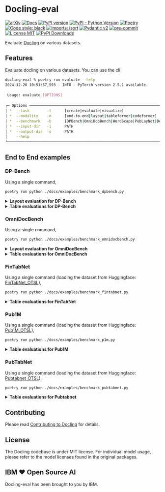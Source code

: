 # Docling-eval


[![arXiv](https://img.shields.io/badge/arXiv-2408.09869-b31b1b.svg)](https://arxiv.org/abs/2408.09869)
[![Docs](https://img.shields.io/badge/docs-live-brightgreen)](https://ds4sd.github.io/docling/)
[![PyPI version](https://img.shields.io/pypi/v/docling)](https://pypi.org/project/docling/)
[![PyPI - Python Version](https://img.shields.io/pypi/pyversions/docling)](https://pypi.org/project/docling/)
[![Poetry](https://img.shields.io/endpoint?url=https://python-poetry.org/badge/v0.json)](https://python-poetry.org/)
[![Code style: black](https://img.shields.io/badge/code%20style-black-000000.svg)](https://github.com/psf/black)
[![Imports: isort](https://img.shields.io/badge/%20imports-isort-%231674b1?style=flat&labelColor=ef8336)](https://pycqa.github.io/isort/)
[![Pydantic v2](https://img.shields.io/endpoint?url=https://raw.githubusercontent.com/pydantic/pydantic/main/docs/badge/v2.json)](https://pydantic.dev)
[![pre-commit](https://img.shields.io/badge/pre--commit-enabled-brightgreen?logo=pre-commit&logoColor=white)](https://github.com/pre-commit/pre-commit)
[![License MIT](https://img.shields.io/github/license/DS4SD/docling)](https://opensource.org/licenses/MIT)
[![PyPI Downloads](https://static.pepy.tech/badge/docling/month)](https://pepy.tech/projects/docling)

Evaluate [Docling](https://github.com/DS4SD/docling) on various datasets.

## Features

Evaluate docling on various datasets. You can use the cli

```sh
docling-eval % poetry run evaluate --help
2024-12-20 10:51:57,593 - INFO - PyTorch version 2.5.1 available.

 Usage: evaluate [OPTIONS]

╭─ Options ───────────────────────────────────────────────────────────────────────────────────────────────────────────────────────────────────────────────────────────────────────────────────────────────────────────────────────────────────╮
│ *  --task        -t      [create|evaluate|visualize]                                                                Evaluation task [default: None] [required]                                                                              │
│ *  --modality    -m      [end-to-end|layout|tableformer|codeformer]                                                 Evaluation modality [default: None] [required]                                                                          │
│ *  --benchmark   -b      [DPBench|OmniDcoBench|WordScape|PubLayNet|DocLayNet|Pub1M|PubTabNet|FinTabNet|WikiTabNet]  Benchmark name [default: None] [required]                                                                               │
│ *  --input-dir   -i      PATH                                                                                       Input directory [default: None] [required]                                                                              │
│ *  --output-dir  -o      PATH                                                                                       Output directory [default: None] [required]                                                                             │
│    --help                                                                                                           Show this message and exit.                                                                                             │
╰─────────────────────────────────────────────────────────────────────────────────────────────────────────────────────────────────────────────────────────────────────────────────────────────────────────────────────────────────────────────╯
```

## End to End examples

### DP-Bench

Using a single command,

```sh
poetry run python ./docs/examples/benchmark_dpbench.py
```

<details>
<summary><b>Layout evaluation for DP-Bench</b></summary>
<br>

👉 Create the dataset,

```sh
poetry run evaluate -t create -m layout -b DPBench -i <location-of-dpbench> -o ./benchmarks/dpbench-layout
```

👉 Evaluate the dataset,

```sh
poetry run evaluate -t evaluate -m layout -b DPBench -i ./benchmarks/dpbench-layout -o ./benchmarks/dpbench-layout
```

| label          |   Class mAP[0.5:0.95] |
|----------------|-----------------------|
| table          |                 89.08 |
| picture        |                 76.1  |
| document_index |                 75.52 |
| text           |                 67.8  |
| caption        |                 45.8  |
| section_header |                 44.26 |
| page_footer    |                 34.42 |
| list_item      |                 29.04 |
| footnote       |                 22.08 |
| page_header    |                 15.11 |
| formula        |                  6.62 |
</details>

<details>
<summary><b>Table evaluations for DP-Bench</b></summary>
<br>

👉 Create the dataset,

```sh
poetry run evaluate -t create -m tableformer -b DPBench -i ./benchmarks/dpbench-original -o ./benchmarks/dpbench-dataset/tableformer
```

👉 Evaluate the dataset,

```sh
poetry run evaluate -t evaluate -m tableformer -b DPBench -i ./benchmarks/dpbench-dataset/tableformer -o ./benchmarks/dpbench-dataset/tableformer
```

👉 Visualise the dataset,

```sh
poetry run evaluate -t visualize -m tableformer -b DPBench -i ./benchmarks/dpbench-dataset/tableformer -o ./benchmarks/dpbench-dataset/tableformer
```

The final result can be visualised as,

![DPBench_TEDS](./docs/evaluations/evaluation_DPBench_tableformer.png)
</details>

### OmniDocBench

Using a single command,

```sh
poetry run python ./docs/examples/benchmark_omnidocbench.py
```

<details>
<summary><b>Layout evaluation for OmniDocBench</b></summary>
<br>

👉 Create the dataset,

```sh
poetry run evaluate -t create -m layout -b OmniDocBench -i ./benchmarks/omnidocbench-original -o ./benchmarks/omnidocbench-dataset/layout
```

👉 Evaluate the dataset,

```sh
poetry run evaluate -t evaluate -m layout -b OmniDocBench -i ./benchmarks/omnidocbench-dataset/layout -o ./benchmarks/omnidocbench-dataset/layout
```

👉 Visualise the dataset,

```sh
poetry run evaluate -t visualize -m tableformer -b OmniDocBench -i ./benchmarks/OmniDocBench-dataset/layout -o ./benchmarks/OmniDocBench-dataset/layout
```

| label          |   Class mAP[0.5:0.95] |
|----------------|-----------------------|
| table          |                 69.32 |
| picture        |                 29.29 |
| text           |                 23.99 |
| page_footer    |                 16.14 |
| section_header |                 13.09 |
| caption        |                 10.74 |
| page_header    |                 10.02 |
| formula        |                  3.83 |
| footnote       |                  2.48 |
</details>

<details>
<summary><b>Table evaluations for OmniDocBench</b></summary>
<br>

👉 Create the dataset,

```sh
poetry run evaluate -t create -m tableformer -b OmniDocBench -i ./benchmarks/omnidocbench-original -o ./benchmarks/omnidocbench-dataset/tableformer
```

👉 Evaluate the dataset,

```sh
poetry run evaluate -t evaluate -m tableformer -b OmniDocBench -i ./benchmarks/omnidocbench-dataset/tableformer -o ./benchmarks/omnidocbench-dataset/tableformer
```

👉 Visualise the dataset,

```sh
poetry run evaluate -t visualize -m tableformer -b OmniDocBench -i ./benchmarks/OmniDocBench-dataset/tableformer -o ./benchmarks/OmniDocBench-dataset/tableformer
```

The final result can be visualised as,

|   x0<=TEDS |   TEDS<=x1 |   prob [%] |   acc [%] |   1-acc [%] |   total |
|------------|------------|------------|-----------|-------------|---------|
|       0    |       0.05 |       0.61 |      0    |      100    |       2 |
|       0.05 |       0.1  |       0    |      0.61 |       99.39 |       0 |
|       0.1  |       0.15 |       0.61 |      0.61 |       99.39 |       2 |
|       0.15 |       0.2  |       0    |      1.21 |       98.79 |       0 |
|       0.2  |       0.25 |       0.3  |      1.21 |       98.79 |       1 |
|       0.25 |       0.3  |       1.21 |      1.52 |       98.48 |       4 |
|       0.3  |       0.35 |       2.12 |      2.73 |       97.27 |       7 |
|       0.35 |       0.4  |       0.91 |      4.85 |       95.15 |       3 |
|       0.4  |       0.45 |       0.91 |      5.76 |       94.24 |       3 |
|       0.45 |       0.5  |       0.91 |      6.67 |       93.33 |       3 |
|       0.5  |       0.55 |       2.12 |      7.58 |       92.42 |       7 |
|       0.55 |       0.6  |       3.03 |      9.7  |       90.3  |      10 |
|       0.6  |       0.65 |       3.33 |     12.73 |       87.27 |      11 |
|       0.65 |       0.7  |       3.94 |     16.06 |       83.94 |      13 |
|       0.7  |       0.75 |       7.27 |     20    |       80    |      24 |
|       0.75 |       0.8  |       6.97 |     27.27 |       72.73 |      23 |
|       0.8  |       0.85 |      13.33 |     34.24 |       65.76 |      44 |
|       0.85 |       0.9  |      13.33 |     47.58 |       52.42 |      44 |
|       0.9  |       0.95 |      22.12 |     60.91 |       39.09 |      73 |
|       0.95 |       1    |      16.97 |     83.03 |       16.97 |      56 |
</details>

### FinTabNet

Using a single command (loading the dataset from Huggingface: [FinTabNet_OTSL](https://huggingface.co/datasets/ds4sd/FinTabNet_OTSL)),

```sh
poetry run python ./docs/examples/benchmark_fintabnet.py
```

<details>
<summary><b>Table evaluations for FinTabNet</b></summary>
<br>

👉 Evaluate the dataset,

```sh
poetry run evaluate -t evaluate -m tableformer -b FinTabNet -i ./benchmarks/fintabnet-dataset/tableformer -o ./benchmarks/fintabnet-dataset/tableformer
```

👉 Visualise the dataset,

```sh
poetry run evaluate -t visualize -m tableformer -b FinTabNet -i ./benchmarks/fintabnet-dataset/tableformer -o ./benchmarks/fintabnet-dataset/tableformer
```

The final result (struct only here) can be visualised as,

|   x0<=TEDS |   TEDS<=x1 |   prob [%] |   acc [%] |   1-acc [%] |   total |
|------------|------------|------------|-----------|-------------|---------|
|       0    |       0.05 |        0   |       0   |       100   |       0 |
|       0.05 |       0.1  |        0   |       0   |       100   |       0 |
|       0.1  |       0.15 |        0   |       0   |       100   |       0 |
|       0.15 |       0.2  |        0.2 |       0   |       100   |       2 |
|       0.2  |       0.25 |        0   |       0.2 |        99.8 |       0 |
|       0.25 |       0.3  |        0   |       0.2 |        99.8 |       0 |
|       0.3  |       0.35 |        0   |       0.2 |        99.8 |       0 |
|       0.35 |       0.4  |        0   |       0.2 |        99.8 |       0 |
|       0.4  |       0.45 |        0   |       0.2 |        99.8 |       0 |
|       0.45 |       0.5  |        0   |       0.2 |        99.8 |       0 |
|       0.5  |       0.55 |        0.3 |       0.2 |        99.8 |       3 |
|       0.55 |       0.6  |        0.5 |       0.5 |        99.5 |       5 |
|       0.6  |       0.65 |        0.7 |       1   |        99   |       7 |
|       0.65 |       0.7  |        0.6 |       1.7 |        98.3 |       6 |
|       0.7  |       0.75 |        1.5 |       2.3 |        97.7 |      15 |
|       0.75 |       0.8  |        3.3 |       3.8 |        96.2 |      33 |
|       0.8  |       0.85 |       15.3 |       7.1 |        92.9 |     153 |
|       0.85 |       0.9  |       19   |      22.4 |        77.6 |     190 |
|       0.9  |       0.95 |       30.7 |      41.4 |        58.6 |     307 |
|       0.95 |       1    |       27.9 |      72.1 |        27.9 |     279 |
</details>

### Pub1M

Using a single command (loading the dataset from Huggingface: [Pub1M_OTSL](https://huggingface.co/datasets/ds4sd/Pub1M_OTSL)),

```sh
poetry run python ./docs/examples/benchmark_p1m.py
```

<details>
<summary><b>Table evaluations for Pub1M</b></summary>
<br>

👉 Evaluate the dataset,

```sh
poetry run evaluate -t evaluate -m tableformer -b Pub1M -i ./benchmarks/Pub1M-dataset/tableformer -o ./benchmarks/Pub1M-dataset/tableformer
```

👉 Visualise the dataset,

```sh
poetry run evaluate -t visualize -m tableformer -b Pub1M -i ./benchmarks/Pub1M-dataset/tableformer -o ./benchmarks/Pub1M-dataset/tableformer
```

|   x0<=TEDS |   TEDS<=x1 |   prob [%] |   acc [%] |   1-acc [%] |   total |
|------------|------------|------------|-----------|-------------|---------|
|       0    |       0.05 |        1.3 |       0   |       100   |      13 |
|       0.05 |       0.1  |        0.8 |       1.3 |        98.7 |       8 |
|       0.1  |       0.15 |        0.2 |       2.1 |        97.9 |       2 |
|       0.15 |       0.2  |        0.2 |       2.3 |        97.7 |       2 |
|       0.2  |       0.25 |        0   |       2.5 |        97.5 |       0 |
|       0.25 |       0.3  |        0   |       2.5 |        97.5 |       0 |
|       0.3  |       0.35 |        0.3 |       2.5 |        97.5 |       3 |
|       0.35 |       0.4  |        0   |       2.8 |        97.2 |       0 |
|       0.4  |       0.45 |        0.1 |       2.8 |        97.2 |       1 |
|       0.45 |       0.5  |        0.3 |       2.9 |        97.1 |       3 |
|       0.5  |       0.55 |        0.8 |       3.2 |        96.8 |       8 |
|       0.55 |       0.6  |        1.6 |       4   |        96   |      16 |
|       0.6  |       0.65 |        1.6 |       5.6 |        94.4 |      16 |
|       0.65 |       0.7  |        2.3 |       7.2 |        92.8 |      23 |
|       0.7  |       0.75 |        4.6 |       9.5 |        90.5 |      46 |
|       0.75 |       0.8  |       10.8 |      14.1 |        85.9 |     108 |
|       0.8  |       0.85 |       15.3 |      24.9 |        75.1 |     153 |
|       0.85 |       0.9  |       21.6 |      40.2 |        59.8 |     216 |
|       0.9  |       0.95 |       22.9 |      61.8 |        38.2 |     229 |
|       0.95 |       1    |       15.3 |      84.7 |        15.3 |     153 |
</details>

### PubTabNet

Using a single command (loading the dataset from Huggingface: [Pubtabnet_OTSL](https://huggingface.co/datasets/ds4sd/Pubtabnet_OTSL)),

```sh
poetry run python ./docs/examples/benchmark_pubtabnet.py
```

<details>
<summary><b>Table evaluations for Pubtabnet</b></summary>
<br>

👉 Evaluate the dataset,

```sh
poetry run evaluate -t evaluate -m tableformer -b Pubtabnet -i ./benchmarks/pubtabnet-dataset/tableformer -o ./benchmarks/pubtabnet-dataset/tableformer
```

👉 Visualise the dataset,

```sh
poetry run evaluate -t visualize -m tableformer -b Pubtabnet -i ./benchmarks/pubtabnet-dataset/tableformer -o ./benchmarks/pubtabnet-dataset/tableformer
```

The final result (struct only here) can be visualised as,

|   x0<=TEDS |   TEDS<=x1 |   prob [%] |   acc [%] |   1-acc [%] |   total |
|------------|------------|------------|-----------|-------------|---------|
|       0    |       0.05 |       0    |      0    |      100    |       0 |
|       0.05 |       0.1  |       0.01 |      0    |      100    |       1 |
|       0.1  |       0.15 |       0.01 |      0.01 |       99.99 |       1 |
|       0.15 |       0.2  |       0.02 |      0.02 |       99.98 |       2 |
|       0.2  |       0.25 |       0    |      0.04 |       99.96 |       0 |
|       0.25 |       0.3  |       0    |      0.04 |       99.96 |       0 |
|       0.3  |       0.35 |       0    |      0.04 |       99.96 |       0 |
|       0.35 |       0.4  |       0    |      0.04 |       99.96 |       0 |
|       0.4  |       0.45 |       0.02 |      0.04 |       99.96 |       2 |
|       0.45 |       0.5  |       0.1  |      0.06 |       99.94 |      10 |
|       0.5  |       0.55 |       0.1  |      0.15 |       99.85 |      10 |
|       0.55 |       0.6  |       0.24 |      0.25 |       99.75 |      25 |
|       0.6  |       0.65 |       0.47 |      0.49 |       99.51 |      49 |
|       0.65 |       0.7  |       1.04 |      0.96 |       99.04 |     108 |
|       0.7  |       0.75 |       2.44 |      2    |       98    |     254 |
|       0.75 |       0.8  |       4.65 |      4.44 |       95.56 |     483 |
|       0.8  |       0.85 |      13.71 |      9.09 |       90.91 |    1425 |
|       0.85 |       0.9  |      21.2  |     22.8  |       77.2  |    2204 |
|       0.9  |       0.95 |      28.48 |     43.99 |       56.01 |    2961 |
|       0.95 |       1    |      27.53 |     72.47 |       27.53 |    2862 |
</details>

## Contributing

Please read [Contributing to Docling](https://github.com/DS4SD/docling/blob/main/CONTRIBUTING.md) for details.

## License

The Docling codebase is under MIT license.
For individual model usage, please refer to the model licenses found in the original packages.

## IBM ❤️ Open Source AI

Docling-eval has been brought to you by IBM.
